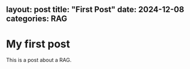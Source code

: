 layout: post
title: "First Post"
date: 2024-12-08
categories: RAG
---
# My first post

This is a post about a RAG.
